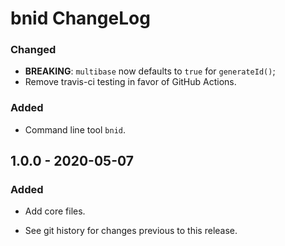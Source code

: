 # bnid ChangeLog

### Changed
- **BREAKING**: `multibase` now defaults to `true` for `generateId()`;
- Remove travis-ci testing in favor of GitHub Actions.

### Added
- Command line tool `bnid`.

## 1.0.0 - 2020-05-07

### Added
- Add core files.

- See git history for changes previous to this release.
